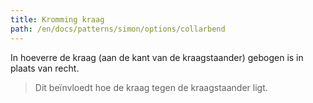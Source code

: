 ```yaml
---
title: Kromming kraag
path: /en/docs/patterns/simon/options/collarbend
---
```


In hoeverre de kraag (aan de kant van de kraagstaander) gebogen is in plaats van recht.

> Dit beïnvloedt hoe de kraag tegen de kraagstaander ligt.